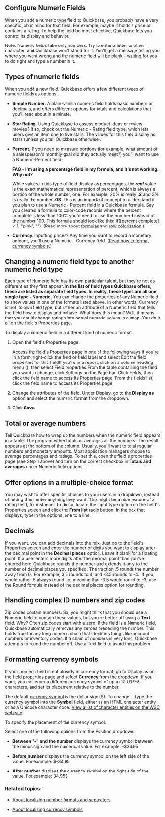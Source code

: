 ## Configure Numeric Fields

When you add a numeric type field to Quickbase, you probably have a very specific job in mind for that field. For example, maybe it holds a price or contains a rating. To help the field be most effective, Quickbase lets you control its display and behavior.

Note: Numeric fields take only numbers. Try to enter a letter or other character, and Quickbase won't stand for it. You'll get a message telling you where you went wrong and the numeric field will be blank - waiting for you to do right and type a number in it.

## Types of numeric fields

When you add a new field, Quickbase offers a few different types of numeric fields as options:

-   **Simple Number.** A plain-vanilla numeric field holds basic numbers or decimals, and offers different options for totals and calculations that you'll read about in a minute.
    
-   **Star Rating.** Using Quickbase to assess product ideas or review movies? If so, check out the Numeric - Rating field type, which lets users give an item one to five stars. The values for this field display as stars (unless you tell Quickbase otherwise).
    
-   **Percent.** If you need to measure portions (for example, what amount of a salesperson's monthly goal did they actually meet?) you'll want to use a Numeric-Percent field.
    
    **FAQ - I'm using a percentage field in my formula, and it's not working. Why not?**
    
    While values in this type of field display as percentages, the _**real**_ value is the exact mathematical representation of percent, which is always a portion of the whole number, one. For example, 20% is really **.2** and 3% is really the number **.03**. This is an important concept to understand if you plan to use a Numeric - Percent field in a Quickbase formula. Say you created a formula to color-code records where the percent complete is less than 100% you'd need to use the number **1** instead of the number 100. This formula should look like this: If(\[percent complete\]< 1, "pink", ""). (Read more about [formulas](https://helpv2.quickbase.com/hc/en-us/articles/4570376002580-Using-Formulas-in-Quickbase-) and [row colorization](https://helpv2.quickbase.com/hc/en-us/articles/4570391002260-Color-coding-in-reports-).)
    
-   **Currency.** Inputting prices? Any time you want to record a monetary amount, you'll use a Numeric - Currency field. ([Read how to format currency symbols](https://helpv2.quickbase.com/hc/en-us/articles/4570367709716-Configure-Numeric-Fields#curr).)
    

## Changing a numeric field type to another numeric field type

Each type of Numeric field has its own particular talent, but they're not as different as they first appear. **In the list of field types Quickbase offers, these are listed as separate field types. In reality, these types are all one single type - Numeric.** You can change the properties of any Numeric field to show values in one of the formats listed above. In other words, Currency is not its own field type, but rather an attribute of a Numeric field that tells the field how to display and behave. What does this mean? Well, it means that you could change ratings into actual numeric values in a snap. You do it all on the field's Properties page.

To display a numeric field in a different kind of numeric format:

1.  Open the field's Properties page.
    
    Access the field's Properties page in one of the following ways:If you're in a form, right-click the field or field label and select Edit the field properties for this fieldIf you're in a report, click on a column heading menu (), then select Field properties.From the table containing the field you want to change, click Settings on the Page bar. Click Fields, then click the field name to access its Properties page. From the fields list, click the field name to access its Properties page.
2.  Change the attributes of the field. Under Display, go to the **Display as** option and select the numeric format from the dropdown.
    
3.  Click **Save**.
    

## Total or average numbers

Tell Quickbase how to wrap up the numbers when the numeric field appears in a table. The program either totals or averages all the numbers. The result appears at the bottom of the column. Usually, you'll want to total regular numbers and monetary amounts. Most application managers choose to average percentages and ratings. To set this, open the field's properties page (see Step 1 above) and turn on the correct checkbox in **Totals and averages** under Numeric field options.

## Offer options in a multiple-choice format

You may wish to offer specific choices to your users in a dropdown, instead of letting them enter anything they want. This might be a nice feature of a rating field, for instance. To do so, locate the Input type option on the field's Properties screen and click the **From list** radio button. In the box that displays, type in the options, one to a line.

## Decimals

If you want, you can add decimals into the mix. Just go to the field's Properties screen and enter the number of digits you want to display after the decimal point in the **Decimal places** option. Leave it blank for a floating point. If a user enters more digits after the decimal point than you've entered here, Quickbase rounds the number and extends it only to the number of decimal places you specified. The fraction .5 rounds the number away from 0.  For example, 3.5 rounds to 4, and -3.5 rounds to -4.  If you would rather .5 always round up, meaning that -3.5 would round to -3, use the Round formula instead of the decimal places option for rounding.

## Handling complex ID numbers and zip codes

Zip codes contain numbers. So, you might think that you should use a Numeric field to contain these values, but you're better off using a **Text** field. Why? Often zip codes start with a zero. If the field is a Numeric field, Quickbase automatically removes any zeroes preceding the number. This holds true for any long numeric chain that identifies things like account numbers or inventory codes. If a chain of numbers is very long, Quickbase attempts to round the number off. Use a Text field to avoid this problem.

## Formatting currency symbols

If your numeric field is not already in currency format, go to Display as on the [field properties page](https://helpv2.quickbase.com/hc/en-us/articles/4570253123348-Change-the-Properties-of-a-Field-) and select **Currency** from the dropdown. If you want, you can enter a different currency symbol of up to 10 UTF-8 characters, and set its placement relative to the number.

The default [currency symbol](https://helpv2.quickbase.com/hc/en-us/articles/4570305824660-About-Localizing-Currency-Symbols-) is the dollar sign ($). To change it, type the currency symbol into the **Symbol** field, either as an HTML character entity or as a Unicode character code. [View a list of character entities on the W3C web site](http://www.w3schools.com/tags/ref_entities.asp).

To specify the placement of the currency symbol:

Select one of the following options from the Position dropdown:

-   **Between "-" and the number** displays the currency symbol between the minus sign and the numerical value. For example: -$34.95
    
-   **Before number** displays the currency symbol on the left side of the value. For example: $-34.95
    
-   **After number** displays the currency symbol on the right side of the value. For example: 34.95$
    

### Related topics:

-   [About localizing number formats and separators](https://helpv2.quickbase.com/hc/en-us/articles/4570266437780-About-Localizing-Number-Formats-and-Separators-)
    
-   [About localizing currency symbols](https://helpv2.quickbase.com/hc/en-us/articles/4570305824660-About-Localizing-Currency-Symbols-)